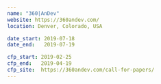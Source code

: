 ```yaml
---
name: "360|AnDev"
website: https://360andev.com/
location: Denver, Colorado, USA

date_start: 2019-07-18
date_end:   2019-07-19

cfp_start: 2019-02-25
cfp_end:   2019-04-19
cfp_site:  https://360andev.com/call-for-papers/
---
```

